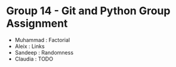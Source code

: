 # Group 14 - Git and Python Group Assignment

 * Muhammad : Factorial
 * Aleix : Links
 * Sandeep : Randomness
 * Claudia : TODO
